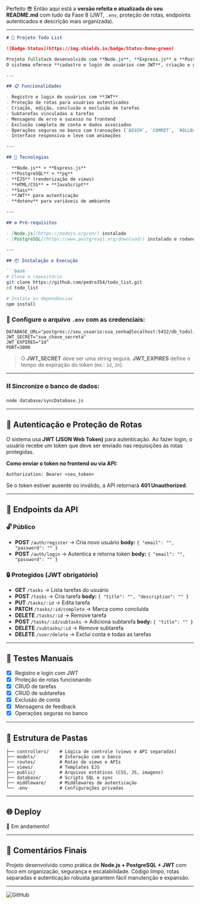 Perfeito 😎
Então aqui está a **versão refeita e atualizada do seu README.md** com tudo da Fase 8 (JWT, `.env`, proteção de rotas, endpoints autenticados e descrição mais organizada).

---

````markdown
# 📝 Projeto Todo List

![Badge Status](https://img.shields.io/badge/Status-Done-green)

Projeto fullstack desenvolvido com **Node.js**, **Express.js** e **PostgreSQL**, seguindo o padrão **MVC** e arquitetura **RESTful**.  
O sistema oferece **cadastro e login de usuários com JWT**, criação e gerenciamento de tarefas e subtarefas, autenticação e autorização de rotas, feedback visual ao usuário e interface responsiva estilizada com **Sass**.

---

## 📋 Funcionalidades

- Registro e login de usuários com **JWT**
- Proteção de rotas para usuários autenticados
- Criação, edição, conclusão e exclusão de tarefas
- Subtarefas vinculadas a tarefas
- Mensagens de erro e sucesso no frontend
- Exclusão completa de conta e dados associados
- Operações seguras no banco com transações (`BEGIN`, `COMMIT`, `ROLLBACK`)
- Interface responsiva e leve com animações

---

## 🚀 Tecnologias

- **Node.js** + **Express.js**
- **PostgreSQL** + **pg**
- **EJS** (renderização de views)
- **HTML/CSS** + **JavaScript**
- **Sass**
- **JWT** para autenticação
- **dotenv** para variáveis de ambiente

---

## ⚙️ Pré-requisitos

- [Node.js](https://nodejs.org/en/) instalado
- [PostgreSQL](https://www.postgresql.org/download/) instalado e rodando

---

## 📦 Instalação e Execução

```bash
# Clone o repositório
git clone https://github.com/pedro354/todo_list.git
cd todo_list

# Instale as dependências
npm install

````

### 🔐 Configure o arquivo `.env` com as credenciais:

```env
DATABASE_URL="postgres://seu_usuario:sua_senha@localhost:5432/db_todolist"
JWT_SECRET="sua_chave_secreta"
JWT_EXPIRES="1d"
PORT=3000
```

> O **JWT\_SECRET** deve ser uma string segura.
> **JWT\_EXPIRES** define o tempo de expiração do token (ex.: `1d`, `2h`).

---

### ⛓️ Sincronize o banco de dados:

```bash
node database/syncDatabase.js
```

---

## 🔑 Autenticação e Proteção de Rotas

O sistema usa **JWT (JSON Web Token)** para autenticação.
Ao fazer login, o usuário recebe um token que deve ser enviado nas requisições às rotas protegidas.

**Como enviar o token no frontend ou via API:**

```http
Authorization: Bearer <seu_token>
```

Se o token estiver ausente ou inválido, a API retornará **401 Unauthorized**.

---

## 📡 Endpoints da API

### 🔓 Público

* **POST** `/auth/register` → Cria novo usuário
  **body:** `{ "email": "", "password": "" }`
* **POST** `/auth/login` → Autentica e retorna token
  **body:** `{ "email": "", "password": "" }`

### 🔒 Protegidos (JWT obrigatório)

* **GET** `/tasks` → Lista tarefas do usuário
* **POST** `/tasks` → Cria tarefa
  **body:** `{ "title": "", "description": "" }`
* **PUT** `/tasks/:id` → Edita tarefa
* **PATCH** `/tasks/:id/complete` → Marca como concluída
* **DELETE** `/tasks/:id` → Remove tarefa
* **POST** `/tasks/:id/subtasks` → Adiciona subtarefa
  **body:** `{ "title": "" }`
* **DELETE** `/subtasks/:id` → Remove subtarefa
* **DELETE** `/user/delete` → Exclui conta e todas as tarefas

---

## 🧪 Testes Manuais

* [x] Registro e login com JWT
* [x] Proteção de rotas funcionando
* [x] CRUD de tarefas
* [x] CRUD de subtarefas
* [x] Exclusão de conta
* [x] Mensagens de feedback
* [x] Operações seguras no banco

---

## 📁 Estrutura de Pastas

```
├── controllers/    # Lógica de controle (views e API separadas)
├── models/         # Interação com o banco
├── routes/         # Rotas de views e APIs
├── views/          # Templates EJS
├── public/         # Arquivos estáticos (CSS, JS, imagens)
├── database/       # Scripts SQL e sync
├── middleware/     # Middlewares de autenticação
└── .env            # Configurações privadas
```

---

## 🌐 Deploy

🚧 Em andamento!

<!-- TODO: Adicionar link quando pronto -->

---

## 💬 Comentários Finais

Projeto desenvolvido como prática de **Node.js + PostgreSQL + JWT** com foco em organização, segurança e escalabilidade.
Código limpo, rotas separadas e autenticação robusta garantem fácil manutenção e expansão.

---

![GitHub](https://img.shields.io/badge/Made%20by-Pedro%20Silva-blue)